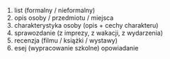 
1. list (formalny / nieformalny) 
2. opis osoby / przedmiotu / miejsca 
3. charakterystyka osoby (opis + cechy charakteru) 
4. sprawozdanie (z imprezy, z wakacji, z wydarzenia) 
5. recenzja (filmu / książki / wystawy) 
6. esej (wypracowanie szkolne) opowiadanie
